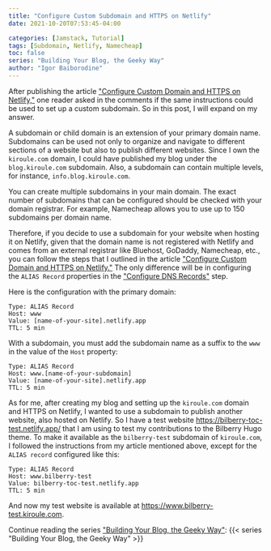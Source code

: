 ```yaml
---
title: "Configure Custom Subdomain and HTTPS on Netlify"
date: 2021-10-20T07:53:45-04:00

categories: [Jamstack, Tutorial]
tags: [Subdomain, Netlify, Namecheap]
toc: false
series: "Building Your Blog, the Geeky Way"
author: "Igor Baiborodine"
---
```


After publishing the article ["Configure Custom Domain and HTTPS on Netlify,"](/article/configure-custom-domain-and-https-in-netlify) one reader asked in the comments if the same instructions could be used to set up a custom subdomain.
So in this post, I will expand on my answer.

<!--more-->

A subdomain or child domain is an extension of your primary domain name. 
Subdomains can be used not only to organize and navigate to different sections of a website but also to publish different websites. 
Since I own the `kiroule.com` domain, I could have published my blog under the `blog.kiroule.com` subdomain. Also, a subdomain can contain multiple levels, for instance, `info.blog.kiroule.com`.

You can create multiple subdomains in your main domain. 
The exact number of subdomains that can be configured should be checked with your domain registrar. 
For example, Namecheap allows you to use up to 150 subdomains per domain name.

Therefore, if you decide to use a subdomain for your website when hosting it on Netlify, given that the domain name is not registered with Netlify and comes from an external registrar like Bluehost, GoDaddy, Namecheap, etc., you can follow the steps that I outlined in the article ["Configure Custom Domain and HTTPS on Netlify."](/article/configure-custom-domain-and-https-in-netlify) 
The only difference will be in configuring the `ALIAS Record` properties in the ["Configure DNS Records"](/article/configure-custom-domain-and-https-in-netlify/#configure-dns-records) step.

Here is the configuration with the primary domain:
```plaintext
Type: ALIAS Record
Host: www
Value: [name-of-your-site].netlify.app
TTL: 5 min
```

With a subdomain, you must add the subdomain name as a suffix to the `www` in the value of the `Host` property:
```plaintext
Type: ALIAS Record
Host: www.[name-of-your-subdomain]
Value: [name-of-your-site].netlify.app
TTL: 5 min
```

As for me, after creating my blog and setting up the `kiroule.com` domain and HTTPS on Netlify, I wanted to use a subdomain to publish another website, also hosted on Netlify. 
So I have a test website https://bilberry-toc-test.netlify.app/ that I am using to test my contributions to the Bilberry Hugo theme. 
To make it available as the `bilberry-test` subdomain of `kiroule.com`, I followed the instructions from my article mentioned above, except for the `ALIAS record` configured like this:

```
Type: ALIAS Record
Host: www.bilberry-test
Value: bilberry-toc-test.netlify.app
TTL: 5 min
```
And now my test website is available at https://www.bilberry-test.kiroule.com.

Continue reading the series ["Building Your Blog, the Geeky Way"](/series/building-your-blog-the-geeky-way/):
{{< series "Building Your Blog, the Geeky Way" >}}
